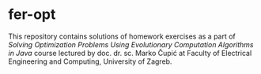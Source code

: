 # fer-opt
This repository contains solutions of homework exercises as a part of *Solving Optimization Problems Using Evolutionary Computation Algorithms in Java* course lectured by doc. dr. sc. Marko Čupić at Faculty of Electrical Engineering and Computing, University of Zagreb.
